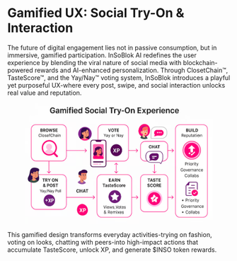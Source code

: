 # Gamified UX: Social Try-On & Interaction

The future of digital engagement lies not in passive consumption, but in immersive, gamified participation. InSoBlok AI redefines the user experience by blending the viral nature of social media with blockchain-powered rewards and AI-enhanced personalization. Through ClosetChain™, TasteScore™, and the Yay/Nay™ voting system, InSoBlok introduces a playful yet purposeful UX-where every post, swipe, and social interaction unlocks real value and reputation.



<figure><img src="../../.gitbook/assets/image (10).png" alt=""><figcaption></figcaption></figure>

This gamified design transforms everyday activities-trying on fashion, voting on looks, chatting with peers-into high-impact actions that accumulate TasteScore, unlock XP, and generate $INSO token rewards.
